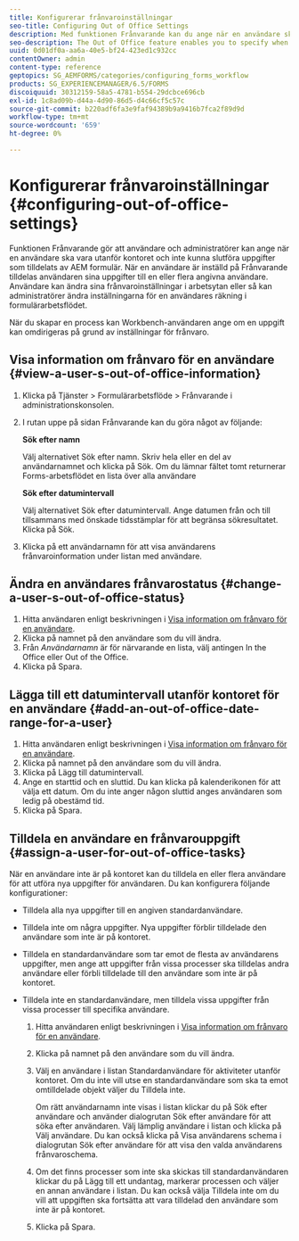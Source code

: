 ```yaml
---
title: Konfigurerar frånvaroinställningar
seo-title: Configuring Out of Office Settings
description: Med funktionen Frånvarande kan du ange när en användare ska vara frånvarande och inte kunna utföra uppgifter som tilldelats av AEM formulär.
seo-description: The Out of Office feature enables you to specify when a user will be out of the office and unable to complete tasks assigned by AEM forms.
uuid: 0d01df0a-aa6a-40e5-bf24-423ed1c932cc
contentOwner: admin
content-type: reference
geptopics: SG_AEMFORMS/categories/configuring_forms_workflow
products: SG_EXPERIENCEMANAGER/6.5/FORMS
discoiquuid: 30312159-58a5-4781-b554-29dcbce696cb
exl-id: 1c8ad09b-d44a-4d90-86d5-d4c66cf5c57c
source-git-commit: b220adf6fa3e9faf94389b9a9416b7fca2f89d9d
workflow-type: tm+mt
source-wordcount: '659'
ht-degree: 0%

---
```


# Konfigurerar frånvaroinställningar {#configuring-out-of-office-settings}

Funktionen Frånvarande gör att användare och administratörer kan ange när en användare ska vara utanför kontoret och inte kunna slutföra uppgifter som tilldelats av AEM formulär. När en användare är inställd på Frånvarande tilldelas användaren sina uppgifter till en eller flera angivna användare. Användare kan ändra sina frånvaroinställningar i arbetsytan eller så kan administratörer ändra inställningarna för en användares räkning i formulärarbetsflödet.

När du skapar en process kan Workbench-användaren ange om en uppgift kan omdirigeras på grund av inställningar för frånvaro.

## Visa information om frånvaro för en användare {#view-a-user-s-out-of-office-information}

1. Klicka på Tjänster > Formulärarbetsflöde > Frånvarande i administrationskonsolen.
1. I rutan uppe på sidan Frånvarande kan du göra något av följande:

   **Sök efter namn**

   Välj alternativet Sök efter namn. Skriv hela eller en del av användarnamnet och klicka på Sök. Om du lämnar fältet tomt returnerar Forms-arbetsflödet en lista över alla användare

   **Sök efter datumintervall**

   Välj alternativet Sök efter datumintervall. Ange datumen från och till tillsammans med önskade tidsstämplar för att begränsa sökresultatet. Klicka på Sök.

1. Klicka på ett användarnamn för att visa användarens frånvaroinformation under listan med användare.

## Ändra en användares frånvarostatus {#change-a-user-s-out-of-office-status}

1. Hitta användaren enligt beskrivningen i [Visa information om frånvaro för en användare](configuring-out-office-settings.md#view-a-user-s-out-of-office-information).
1. Klicka på namnet på den användare som du vill ändra.
1. Från *Användarnamn* är för närvarande en lista, välj antingen In the Office eller Out of the Office.
1. Klicka på Spara.

## Lägga till ett datumintervall utanför kontoret för en användare {#add-an-out-of-office-date-range-for-a-user}

1. Hitta användaren enligt beskrivningen i [Visa information om frånvaro för en användare](configuring-out-office-settings.md#view-a-user-s-out-of-office-information).
1. Klicka på namnet på den användare som du vill ändra.
1. Klicka på Lägg till datumintervall.
1. Ange en starttid och en sluttid. Du kan klicka på kalenderikonen för att välja ett datum. Om du inte anger någon sluttid anges användaren som ledig på obestämd tid.
1. Klicka på Spara.

## Tilldela en användare en frånvarouppgift {#assign-a-user-for-out-of-office-tasks}

När en användare inte är på kontoret kan du tilldela en eller flera användare för att utföra nya uppgifter för användaren. Du kan konfigurera följande konfigurationer:

* Tilldela alla nya uppgifter till en angiven standardanvändare.
* Tilldela inte om några uppgifter. Nya uppgifter förblir tilldelade den användare som inte är på kontoret.
* Tilldela en standardanvändare som tar emot de flesta av användarens uppgifter, men ange att uppgifter från vissa processer ska tilldelas andra användare eller förbli tilldelade till den användare som inte är på kontoret.
* Tilldela inte en standardanvändare, men tilldela vissa uppgifter från vissa processer till specifika användare.

   1. Hitta användaren enligt beskrivningen i [Visa information om frånvaro för en användare](configuring-out-office-settings.md#view-a-user-s-out-of-office-information).
   1. Klicka på namnet på den användare som du vill ändra.
   1. Välj en användare i listan Standardanvändare för aktiviteter utanför kontoret. Om du inte vill utse en standardanvändare som ska ta emot omtilldelade objekt väljer du Tilldela inte.

      Om rätt användarnamn inte visas i listan klickar du på Sök efter användare och använder dialogrutan Sök efter användare för att söka efter användaren. Välj lämplig användare i listan och klicka på Välj användare. Du kan också klicka på Visa användarens schema i dialogrutan Sök efter användare för att visa den valda användarens frånvaroschema.

   1. Om det finns processer som inte ska skickas till standardanvändaren klickar du på Lägg till ett undantag, markerar processen och väljer en annan användare i listan. Du kan också välja Tilldela inte om du vill att uppgiften ska fortsätta att vara tilldelad den användare som inte är på kontoret.
   1. Klicka på Spara.
